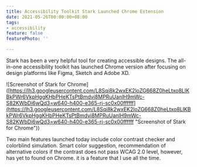 ```yaml
---
title: Accessibility Toolkit Stark Launched Chrome Extension
date: 2021-05-26T00:00:00+08:00
tags:
- accessibility
feature: false
featurePhoto: ''

---
```

Stark has been a very helpful tool for creating accessible designs. The all-in-one accessibility toolkit has launched Chrome version after focusing on design platforms like Figma, Sketch and Adobe XD.

!\[Screenshot of Stark for Chrome\]([https://lh3.googleusercontent.com/L8Sqi8k2wxEK2loZG668Z0heLtxo8LlKBkPWr6VkpHggKHbPHeKTsPtBmdvi8MPRuUanlH9mWc-S82KWbDi6wQd3=w640-h400-e365-rj-sc0x00ffffff](https://lh3.googleusercontent.com/L8Sqi8k2wxEK2loZG668Z0heLtxo8LlKBkPWr6VkpHggKHbPHeKTsPtBmdvi8MPRuUanlH9mWc-S82KWbDi6wQd3=w640-h400-e365-rj-sc0x00ffffff "Screenshot of Stark for Chrome"))

Two main features launched today include color contrast checker and colorblind simulation. Smart color suggestion, recommendation of alternative colors if the contrast does not pass WCAG 2.0 level, however, has yet to found on Chrome. it is a feature that I use all the time.